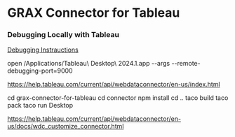 # GRAX Connector for Tableau



### Debugging Locally with Tableau

[Debugging Instrauctions](https://tableau.github.io/webdataconnector/docs/wdc_debugging.html#debug-chrome)


open /Applications/Tableau\ Desktop\ 2024.1.app --args --remote-debugging-port=9000


https://help.tableau.com/current/api/webdataconnector/en-us/index.html


cd grax-connector-for-tableau
cd connector
npm install
cd ..
taco build
taco pack
taco run Desktop


https://help.tableau.com/current/api/webdataconnector/en-us/docs/wdc_customize_connector.html

